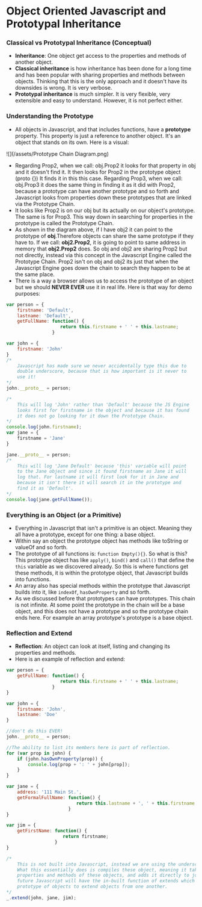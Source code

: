 # Object Oriented Javascript and Prototypal Inheritance

### Classical vs Prototypal Inheritance \(Conceptual\)

* **Inheritance**: One object get access to the properties and methods of another object.
* **Classical inheritance** is how inheritance has been done for a long time and has been popular with sharing properties and methods between objects. Thinking that this is the only approach and it doesn't have its downsides is wrong. It is very verbose.
* **Prototypal inheritance** is much simpler. It is very flexible, very extensible and easy to understand. However, it is not perfect either.

### Understanding the Prototype

* All objects in Javascript, and that includes functions, have a **prototype** property. This property is just a reference to another object. It's an object that stands on its own. Here is a visual:

![](/assets/Prototype Chain Diagram.png)

* Regarding Prop2, when we call: obj.Prop2 it looks for that property in obj and it doesn't find it. It then looks for Prop2 in the prototype object \(proto {}\) It finds it in this this case. Regarding Prop3, when we call: obj.Prop3 it does the same thing in finding it as it did with Prop2, because a prototype can have another prototype and so forth and Javascript looks from properties down these prototypes that are linked via the Prototype Chain.
* It looks like Prop2 is on our obj but its actually on our object's prototype. The same is for Prop3. This way down in searching for properties in the prototype is called the Prototype Chain.
* As shown in the diagram above, if I have obj2 it can point to the prototype of **obj**.Therefore objects can share the same prototype if they have to. If we call: **obj2.Prop2**, it is going to point to same address in memory that **obj2.Prop2** does. So obj and obj2 are sharing Prop2 but not directly, instead via this concept in the Javascript Engine called the Prototype Chain. Prop2 isn't on obj and obj2 its just that when the Javascript Engine goes down the chain to search they happen to be at the same place.
* There is a way a browser allows us to access the prototype of an object but we should **NEVER EVER** use it in real life. Here is that way for demo purposes:

```js
var person = {
    firstname: 'Default',
    lastname: 'Default',
    getFullName: function() {
                    return this.firstname + ' ' + this.lastname;
                 }

var john = {
    firstname: 'John'
}
/*
    Javascript has made sure we never accidentally type this due to
    double underscore, because that is how important is it never to
    use it!
*/
john.__proto__ = person;

/*
    This will log 'John' rather than 'Default' because the JS Engine
    looks first for firstname in the object and because it has found
    it does not go looking for it down the Prototype Chain.
*/
console.log(john.firstname);
var jane = {
    firstname = 'Jane'
}

jane.__proto__ = person;
/*
    This will log 'Jane Default' because 'this' variable will point
    to the Jane object and since it found firstname as Jane it will
    log that. For lastname it will first look for it in Jane and
    because it isn't there it will search it in the prototype and
    find it as 'Default'.
*/
console.log(jane.getFullName());
```

### Everything is an Object \(or a Primitive\)

* Everything in Javascript that isn't a primitive is an object. Meaning they all have a prototype, except for one thing: a base object.
* Within say an object the prototype object has methods like toString or valueOf and so forth.
* The prototype of all functions is: `function Empty(){}`. So what is this? This prototype object has like `apply()`, `bind()` and `call()` that define the `this` variable as we discovered already. So this is where functions get these methods, it is within the prototype object, that Javascript builds into functions.
* An array also has special methods within the prototype that Javascript builds into it, like `indexOf`, `hasOwnProperty` and so forth.
* As we discussed before that prototypes can have prototypes. This chain is not infinite. At some point the prototype in the chain will be a base object, and this does not have a prototype and so the prototype chain ends here. For example an array prototype's prototype is a base object.

### Reflection and Extend

* **Reflection**: An object can look at itself, listing and changing its properties and methods.
* Here is an example of reflection and extend:

```js
var person = {
    getFullName: function() {
                    return this.firstname + ' ' + this.lastname;
                 }
}

var john = {
    firstname: 'John',
    lastname: 'Doe'
}

//don't do this EVER!
john.__proto__ = person;

//The ability to list its members here is part of reflection.
for (var prop in john) {
    if (john.hasOwnProperty(prop)) {
        console.log(prop + ': ' + john[prop]);
    }
}

var jane = {
    address: '111 Main St.',
    getFormalFullName: function() {
                          return this.lastname + ', ' + this.firstname;
                       }
}

var jim = {
    getFirstName: function() {
                     return firstname;
                  }
}

/*
    This is not built into Javascript, instead we are using the underscore.js framework.
    What this essentially does is compiles these object, meaning it takes all the
    properties and methods of these objects, and adds it directly to john. In the
    future Javascript will have the in-built function of extends which sets the
    prototype of objects to extend objects from one another.
*/
_.extend(john, jane, jim);
```



